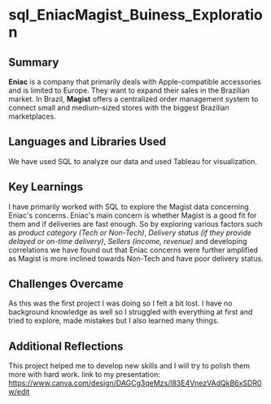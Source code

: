 # sql_EniacMagist_Buiness_Exploration
## Summary
**Eniac** is a company that primarily deals with Apple-compatible accessories and is limited to Europe. They want to expand their sales in the Brazilian market. In Brazil, **Magist** offers a centralized order management system to connect small and medium-sized stores with the biggest Brazilian marketplaces.
## Languages and Libraries Used
We have used SQL to analyze our data and used Tableau for visualization.
## Key Learnings
I have primarily worked with SQL to explore the Magist data concerning Eniac's concerns. Eniac's main concern is whether Magist is a good fit for them and if deliveries are fast enough. So by exploring various factors such as _product category (Tech or Non-Tech)_, _Delivery status (if they provide delayed or on-time delivery)_, _Sellers (income, revenue)_  and developing correlations we have found out that Eniac concerns were further amplified as Magist is more inclined towards Non-Tech and have poor delivery status.  
## Challenges Overcame
As this was the first project I was doing so I felt a bit lost. I have no background knowledge as well so I struggled with everything at first and tried to explore, made mistakes but I also learned many things.
## Additional Reflections
This project helped me to develop new skills and I will try to polish them more with hard work.
link to my presentation: https://www.canva.com/design/DAGCg3qeMzs/l83E4VnezVAdQkB6xSDR0w/edit
